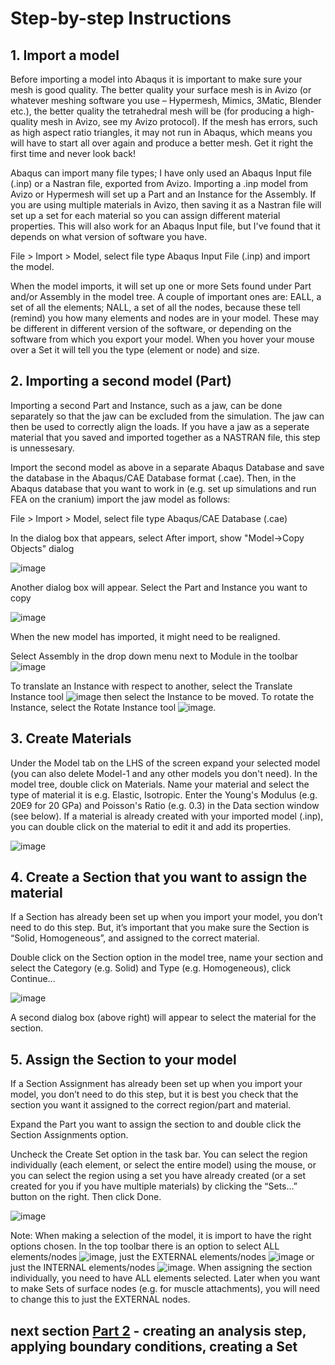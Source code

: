 # Step-by-step Instructions
## 1. Import a model
Before importing a model into Abaqus it is important to make sure your mesh is good quality. The better quality your surface mesh is in Avizo (or whatever meshing software you use – Hypermesh, Mimics, 3Matic, Blender etc.), the better quality the tetrahedral mesh will be (for producing a high-quality mesh in Avizo, see my Avizo protocol). If the mesh has errors, such as high aspect ratio triangles, it may not run in Abaqus, which means you will have to start all over again and produce a better mesh. Get it right the first time and never look back!

Abaqus can import many file types; I have only used an Abaqus Input file (.inp) or a Nastran file, exported from Avizo. Importing a .inp model from Avizo or Hypermesh will set up a Part and an Instance for the Assembly. If you are using multiple materials in Avizo, then saving it as a Nastran file will set up a set for each material so you can assign different material properties. This will also work for an Abaqus Input file, but I've found that it depends on what version of software you have.

File > Import > Model, select file type Abaqus Input File (.inp) and import the model.

When the model imports, it will set up one or more Sets found under Part and/or Assembly in the model tree. A couple of important ones are: EALL, a set of all the elements; NALL, a set of all the nodes, because these tell (remind) you how many elements and nodes are in your model. These may be different in different version of the software, or depending on the software from which you export your model. When you hover your mouse over a Set it will tell you the type (element or node) and size.

## 2. Importing a second model (Part)
Importing a second Part and Instance, such as a jaw, can be done separately so that the jaw can be excluded from the simulation. The jaw can then be used to correctly align the loads. If you have a jaw as a seperate material that you saved and imported together as a NASTRAN file, this step is unnessesary. 

Import the second model as above in a separate Abaqus Database and save the database in the Abaqus/CAE Database format (.cae). Then, in the Abaqus database that you want to work in (e.g. set up simulations and run FEA on the cranium) import the jaw model as follows: 

File > Import > Model, select file type Abaqus/CAE Database (.cae)

In the dialog box that appears, select After import, show "Model->Copy Objects" dialog

![image](https://user-images.githubusercontent.com/80410515/111630399-3cf94c00-87ea-11eb-8ef2-13f25e02fb08.png)

Another dialog box will appear. Select the Part and Instance you want to copy

![image](https://user-images.githubusercontent.com/80410515/111630442-471b4a80-87ea-11eb-80bc-8fb2ac543ce6.png)

When the new model has imported, it might need to be realigned.

Select Assembly in the drop down menu next to Module in the toolbar ![image](https://user-images.githubusercontent.com/80410515/111631298-2273a280-87eb-11eb-9685-ace0180e25ac.png)

To translate an Instance with respect to another, select the Translate Instance tool ![image](https://user-images.githubusercontent.com/80410515/111631347-315a5500-87eb-11eb-8233-167e3b9bced4.png) then select the Instance to be moved. To rotate the Instance, select the Rotate Instance tool ![image](https://user-images.githubusercontent.com/80410515/111631379-3c14ea00-87eb-11eb-95f4-d40e60973cd2.png).

## 3. Create Materials
Under the Model tab on the LHS of the screen expand your selected model (you can also delete Model-1 and any other models you don't need). In the model tree, double click on Materials. Name your material and select the type of material it is e.g. Elastic, Isotropic. Enter the Young's Modulus (e.g. 20E9 for 20 GPa) and Poisson's Ratio (e.g. 0.3) in the Data section window (see below). If a material is already created with your imported model (.inp), you can double click on the material to edit it and add its properties.

![image](https://user-images.githubusercontent.com/80410515/111631806-c1000380-87eb-11eb-9e9d-766b0e2ab5b9.png)

## 4. Create a Section that you want to assign the material
If a Section has already been set up when you import your model, you don’t need to do this step. But, it’s important that you make sure the Section is “Solid, Homogeneous”, and assigned to the correct material. 

Double click on the Section option in the model tree, name your section and select the Category (e.g. Solid) and Type (e.g. Homogeneous), click Continue...

![image](https://user-images.githubusercontent.com/80410515/111632442-62875500-87ec-11eb-8d58-e1e04bae1c67.png)

A second dialog box (above right) will appear to select the material for the section.

## 5. Assign the Section to your model
If a Section Assignment has already been set up when you import your model, you don’t need to do this step, but it is best you check that the section you want it assigned to the correct region/part and material. 

Expand the Part you want to assign the section to and double click the Section Assignments option.

Uncheck the Create Set option in the task bar. You can select the region individually (each element, or select the entire model) using the mouse, or you can select the region using a set you have already created (or a set created for you if you have multiple materials) by clicking the “Sets…” button on the right. Then click Done. 

![image](https://user-images.githubusercontent.com/80410515/111632641-98c4d480-87ec-11eb-89b0-969d12df5da0.png)

Note: When making a selection of the model, it is import to have the right options chosen. In the top toolbar there is an option to select ALL elements/nodes ![image](https://user-images.githubusercontent.com/80410515/111632691-a712f080-87ec-11eb-9e02-7071bd83d217.png), just the EXTERNAL elements/nodes ![image](https://user-images.githubusercontent.com/80410515/111632749-b72ad000-87ec-11eb-8ba5-41048d427b19.png) or just the INTERNAL elements/nodes ![image](https://user-images.githubusercontent.com/80410515/111632798-c1e56500-87ec-11eb-8e04-fc9a63b91117.png). When assigning the section individually, you need to have ALL elements selected. Later when you want to make Sets of surface nodes (e.g. for muscle attachments), you will need to change this to just the EXTERNAL nodes.

## next section [Part 2](https://github.com/acsharp-biomech/Abaqus-workflow/blob/main/Part-2.md) - creating an analysis step, applying boundary conditions, creating a Set
